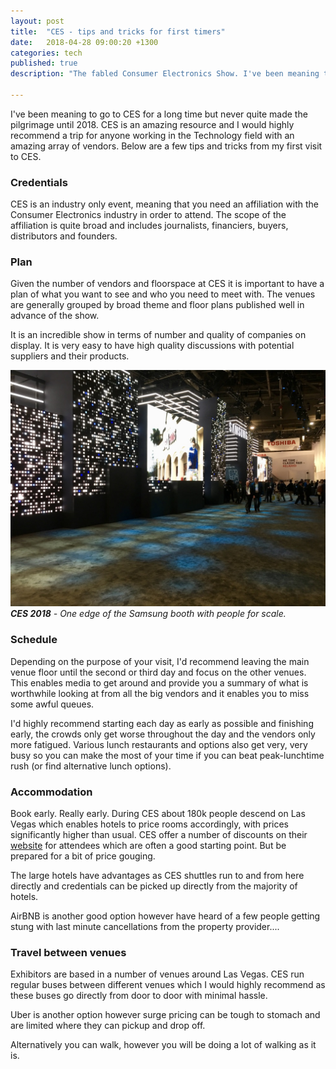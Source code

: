 ```yaml
---
layout: post
title:  "CES - tips and tricks for first timers"
date:   2018-04-28 09:00:20 +1300
categories: tech
published: true
description: "The fabled Consumer Electronics Show. I've been meaning to attend for a while and finally made the trip in 2018"

---
```


I've been meaning to go to CES for a long time but never quite made the pilgrimage until 2018. CES is an amazing resource and I would highly recommend a trip for anyone working in the Technology field with an amazing array of vendors. Below are a few tips and tricks from my first visit to CES.

### Credentials

CES is an industry only event, meaning that you need an affiliation with the Consumer Electronics industry in order to attend. The scope of the affiliation is quite broad and includes journalists, financiers, buyers, distributors and founders.

### Plan

Given the number of vendors and floorspace at CES it is important to have a plan of what you want to see and who you need to meet with. The venues are generally grouped by broad theme and floor plans published well in advance of the show.

It is an incredible show in terms of number and quality of companies on display. It is very easy to have high quality discussions with potential suppliers and their products.

![CES Samsung Booth](/images/ces-samsung.jpg)<br />
<i><b>CES 2018</b> - One edge of the Samsung booth with people for scale.</i>

### Schedule

Depending on the purpose of your visit, I'd recommend leaving the main venue floor until the second or third day and focus on the other venues. This enables media to get around and provide you a summary of what is worthwhile looking at from all the big vendors and it enables you to miss some awful queues.

I'd highly recommend starting each day as early as possible and finishing early, the crowds only get worse throughout the day and the vendors only more fatigued. Various lunch restaurants and options also get very, very busy so you can make the most of your time if you can beat peak-lunchtime rush (or find alternative lunch options).


### Accommodation

Book early. Really early. During CES about 180k people descend on Las Vegas which enables hotels to price rooms accordingly, with prices significantly higher than usual. CES offer a number of discounts on their [website](https://www.ces.tech/Logistics/Hotels.aspx) for attendees which are often a good starting point. But be prepared for a bit of price gouging.

The large hotels have advantages as CES shuttles run to and from here directly and credentials can be picked up directly from the majority of hotels.

AirBNB is another good option however have heard of a few people getting stung with last minute cancellations from the property provider....

### Travel between venues

Exhibitors are based in a number of venues around Las Vegas. CES run regular buses between different venues which I would highly recommend as these buses go directly from door to door with minimal hassle.

Uber is another option however surge pricing can be tough to stomach and are limited where they can pickup and drop off.

Alternatively you can walk, however you will be doing a lot of walking as it is.




